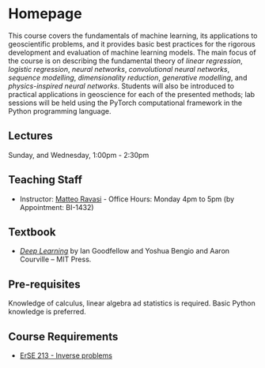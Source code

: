 # Homepage

This course covers the fundamentals of machine learning, its applications to geoscientific problems, and
it provides basic best practices for the rigorous development and evaluation of machine learning models.
The main focus of the course is on describing the fundamental theory of *linear regression*, *logistic regression*,
*neural networks*, *convolutional neural networks*, *sequence modelling*, *dimensionality reduction*, 
*generative modelling*, and *physics-inspired neural networks*. Students will also be introduced to 
practical applications in geoscience for each of the presented methods; lab sessions will be held using the PyTorch
computational framework in the Python programming language.

## Lectures

Sunday, and Wednesday, 1:00pm - 2:30pm

## Teaching Staff

- Instructor: [Matteo Ravasi](https://mrava87.github.io) - Office Hours: Monday 4pm to 5pm (by Appointment: BI-1432)

## Textbook

- [*Deep Learning*](https://www.deeplearningbook.org) by Ian Goodfellow and Yoshua Bengio and Aaron Courville – MIT Press.

## Pre-requisites

Knowledge of calculus, linear algebra ad statistics is required. Basic Python knowledge is preferred.

## Course Requirements

- [ErSE 213 - Inverse problems](https://courses.kaust.edu.sa/StudentCourses/GetPdf?fileName=2017-Spring-ErSE_213-00008206.pdf&isExternal=False)